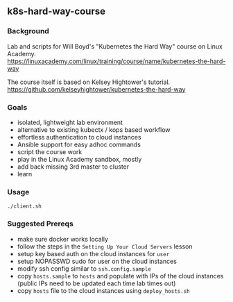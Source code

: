 ## k8s-hard-way-course

### Background

Lab and scripts for Will Boyd's "Kubernetes the Hard Way" course on Linux Academy. https://linuxacademy.com/linux/training/course/name/kubernetes-the-hard-way

The course itself is based on Kelsey Hightower's tutorial. https://github.com/kelseyhightower/kubernetes-the-hard-way

### Goals

- isolated, lightweight lab environment
- alternative to existing kubectx / kops based workflow
- effortless authentication to cloud instances
- Ansible support for easy adhoc commands
- script the course work
- play in the Linux Academy sandbox, mostly
- add back missing 3rd master to cluster
- learn

### Usage

`./client.sh`

### Suggested Prereqs

- make sure docker works locally
- follow the steps in the `Setting Up Your Cloud Servers` lesson
- setup key based auth on the cloud instances for `user`
- setup NOPASSWD sudo for user on the cloud instances
- modify ssh config similar to `ssh.config.sample`
- copy `hosts.sample` to `hosts` and populate with IPs of the cloud instances (public IPs need to be updated each time lab times out)
- copy `hosts` file to the cloud instances using `deploy_hosts.sh`
